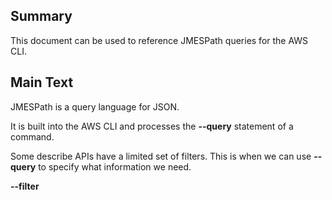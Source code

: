 ## Summary
This document can be used to reference JMESPath queries for the AWS CLI.

## Main Text
JMESPath is a query language for JSON.

It is built into the AWS CLI and processes the **--query** statement of a command.


Some describe APIs have a limited set of filters.
This is when we can use **--query** to specify what information we need.

**--filter**
